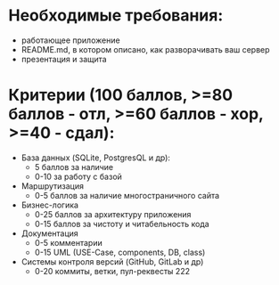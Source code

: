 # Необходимые требования:
* работающее приложение
* README.md, в котором описано, как разворачивать ваш сервер
* презентация и защита

# Критерии (100 баллов, >=80 баллов - отл, >=60 баллов - хор, >=40 - сдал):
* База данных (SQLite, PostgresQL и др):
  * 5 баллов за наличие
  * 0-10 за работу с базой
* Маршрутизация
  * 0-5 баллов за наличие многостраничного сайта
* Бизнес-логика
  * 0-25 баллов за архитектуру приложения
  * 0-15 баллов за чистоту и читабельность кода
* Документация
  * 0-5 комментарии
  * 0-15 UML (USE-Case, components, DB, class)
* Системы контроля версий (GitHub, GitLab и др)
  * 0-20 коммиты, ветки, пул-реквесты
222